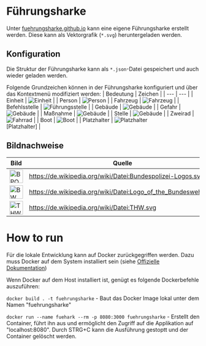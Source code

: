 # Führungsharke
Unter [fuehrungsharke.github.io](https://fuehrungsharke.github.io/) kann eine eigene Führungsharke erstellt werden. Diese kann als Vektorgrafik (`*.svg`) heruntergeladen werden.

## Konfiguration
Die Struktur der Führungsharke kann als `*.json`-Datei gespeichert und auch wieder geladen werden.

Folgende Grundzeichen können in der Führungsharke konfiguriert und über das Kontextmenü modifiziert werden:
| Bedeutung | Zeichen |
| --- | --- |
| Einheit | ![Einheit](./icons/signs/unit.svg) |
| Person | ![Person](./icons/signs/person.svg) |
| Fahrzeug | ![Fahrzeug](./icons/signs/vehicle.svg) |
| Befehlsstelle | ![Führungsstelle](./icons/signs/flag.svg) |
| Gebäude | ![Gebäude](./icons/signs/building.svg) |
| Gefahr | ![Gebäude](./icons/signs/hazard.svg) |
| Maßnahme | ![Gebäude](./icons/signs/measure.svg) |
| Stelle | ![Gebäude](./icons/signs/place.svg) |
| Zweirad | ![Fahrrad](./icons/signs/bike.svg) |
| Boot | ![Boot](./icons/signs/boat.svg) |
| Platzhalter | ![Platzhalter](./signs/Empty.svg)<br>\[Platzhalter\] |

## Bildnachweise
| Bild | Quelle | Lizenz |
| --- | --- | --- |
| <img src="./icons/orgs/Bundespolizei.svg" alt="BPOL" width="35"/> | https://de.wikipedia.org/wiki/Datei:Bundespolizei-Logos.svg | Gemeinfrei |
| <img src="./icons/orgs/Bundeswehr.svg" alt="BW" width="35"/> | https://de.wikipedia.org/wiki/Datei:Logo_of_the_Bundeswehr.svg | Gemeinfrei |
| <img src="./icons/orgs/THW.svg" alt="THW" width="35"/> | https://de.wikipedia.org/wiki/Datei:THW.svg | Gemeinfrei |

# How to run
Für die lokale Entwicklung kann auf Docker zurückgegriffen werden. Dazu muss Docker auf dem System installiert sein (siehe [Offizielle Dokumentation](https://docs.docker.com/engine/install/))

Wenn Docker auf dem Host installiert ist, genügt es folgende Dockerbefehle auszuführen:
<p><code>docker build . -t fuehrungsharke</code> - Baut das Docker Image lokal unter dem Namen "fuehrungsharke"</p>
<p><code>docker run --name fuehark --rm -p 8080:3000 fuehrungsharke</code> - Erstellt den Container, führt ihn aus und ermöglicht den Zugriff auf die Applikation auf "localhost:8080". Durch STRG+C kann die Ausführung gestoptt und der Container gelöscht werden.</p>